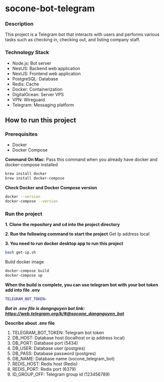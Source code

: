 # socone-bot-telegram

### Description

This project is a Telegram bot that interacts with users and performs various tasks such as checking in, checking out, and listing company staff.

### Technology Stack

- Node.js: Bot server
- NestJS: Backend web application
- NextJS: Frontend web application
- PostgreSQL: Database
- Redis: Cache
- Docker: Containerization
- DigitalOcean: Server VPS
- VPN: Wireguard
- Telegram: Messaging platform

## How to run this project

### Prerequisites

- Docker
- Docker Compose

**Command On Mac**: Pass this command when you already have docker and docker-compose installed

```bash
brew install docker
brew install docker-compose
```

**Check Docker and Docker Compose version**

```bash
docker --version
docker-compose --version
```

### Run the project

**1. Clone the repository and cd into the project directory**

**2. Run the following command to start the project**
Get Ip address local

**3. You need to run docker desktop app to run this project**

```bash
bash get-ip.sh
```

Build docker image

```bash
docker-compose build
docker-compose up
```

**When the build is complete, you can use telegram bot with your bot token add into file .env**

```bash
TELEGRAM_BOT_TOKEN=
```

**_Bot in .env file is dangnguyen bot link: https://web.telegram.org/k/#@socone_dangnguyen_bot_**

**Describe about .env file**

1. TELEGRAM_BOT_TOKEN: Telegram bot token
2. DB_HOST: Database host (localhost or ip address local)
3. DB_PORT: Database port (5434)
4. DB_USER: Database user (postgres)
5. DB_PASS: Database password (postgres)
6. DB_NAME: Database name (socone_telegram_bot)
7. REDIS_HOST: Redis host (Redis)
8. REDIS_PORT: Redis port (6379)
9. ID_GROUP_OFF: Telegram group id (123456789)
